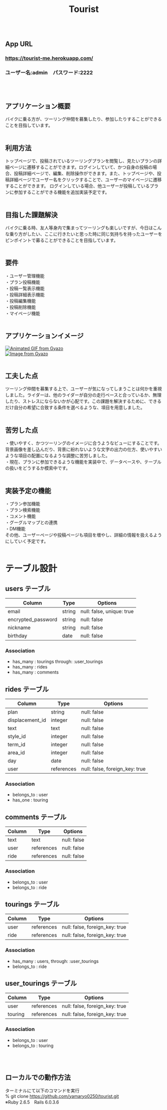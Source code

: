 <h1 align="center">Tourist</h1>
<br />
<br />

## App URL
### https://tourist-me.herokuapp.com/
### ユーザー名:admin　パスワード:2222
<br />
<br />

## アプリケーション概要
バイクに乗る方が、ツーリング仲間を募集したり、参加したりすることができることを目指しています。
<br />
<br />

## 利用方法
トップページで、投稿されているツーリングプランを閲覧し、見たいプランの詳細ページに遷移することができます。ログインしていて、かつ自身の投稿の場合、投稿詳細ページで、編集、削除操作ができます。また、トップページや、投稿詳細ページでユーザー名をクリックすることで、ユーザーのマイページに遷移することができます。
ログインしている場合、他ユーザーが投稿しているプランに参加することができる機能を追加実装予定です。
<br />
<br />

## 目指した課題解決
バイクに乗る時、友人等身内で集まってツーリングも楽しいですが、今日はこんな乗り方がしたい、ここに行きたいと思った時に同じ気持ちを持ったユーザーをピンポイントで募ることができることを目指しています。
<br />
<br />

## 要件
・ユーザー管理機能  
・プラン投稿機能  
・投稿一覧表示機能  
・投稿詳細表示機能  
・投稿編集機能  
・投稿削除機能  
・マイページ機能
<br />
<br />

## アプリケーションイメージ
[![Animated GIF from Gyazo](https://i.gyazo.com/ceb0246c994524038ae355e5fa5084ec.gif)](https://gyazo.com/ceb0246c994524038ae355e5fa5084ec)  
[![Image from Gyazo](https://i.gyazo.com/43a466c516ec3b84402dcfc2a62907d5.jpg)](https://gyazo.com/43a466c516ec3b84402dcfc2a62907d5)
<br />
<br />

## 工夫した点
ツーリング仲間を募集する上で、ユーザーが気になってしまうことは何かを重視しました。ライダーは、他のライダーが自分の走行ペースと合っているか、無理したり、ストレスにならないかが心配です。この課題を解決するために、できるだけ自分の希望に合致する条件を選べるような、項目を用意しました。
<br />
<br />

## 苦労した点
・使いやすく、かつツーリングのイメージに合うようなビューにすることです。背景画像を差し込んだり、背景に紛れないような文字の出力の仕方、使いやすいような項目の配置になるような調整に苦労しました。  
・現在、プランに参加できるような機能を実装中で、データベースや、テーブルの扱いをどうするか模索中です。
<br />
<br />

## 実装予定の機能
・プラン参加機能  
・プラン検索機能  
・コメント機能  
・グーグルマップとの連携  
・DM機能  
その他、ユーザーページや投稿ページも項目を増やし、詳細の情報を扱えるようにしていく予定です。
<br />
<br />


# テーブル設計

## users テーブル

| Column             | Type       | Options     |
| ------------------ | ---------- | ----------- |
| email              | string     | null: false, unique: true |
| encrypted_password | string     | null: false |
| nickname           | string     | null: false |
| birthday           | date       | null: false |

### Association

- has_many : tourings through: :user_tourings
- has_many : rides
- has_many : comments

 ## rides テーブル

| Column             | Type       | Options     |
| -------------------| -----------| ----------- |
| plan               | string     | null: false |
| displacement_id    | integer    | null: false |
| text               | text       | null: false |
| style_id           | integer    | null: false |
| term_id            | integer    | null: false |
| area_id            | integer    | null: false |
| day                | date       | null: false |
| user               | references | null: false, foreign_key: true |

### Association

- belongs_to : user
- has_one : touring

## comments テーブル

| Column             | Type       | Options     |
| -------------------| -----------| ----------- |
| text               | text       | null: false |
| user               | references | null: false |
| ride               | references | null: false |

### Association

- belongs_to : user
- belongs_to : ride

## tourings テーブル
| Column             | Type       | Options     |
| -------------------| -----------| ----------- |
| user               | references | null: false, foreign_key: true |
| ride               | references | null: false, foreign_key: true |

### Association

- has_many : users, through: :user_tourings
- belongs_to : ride


## user_tourings テーブル
| Column             | Type       | Options     |
| -------------------| -----------| ----------- |
| user               | references | null: false, foreign_key: true |
| touring            | references | null: false, foreign_key: true |

### Association

- belongs_to : user
- belongs_to : touring

<br />
<br />

## ローカルでの動作方法
ターミナルにて以下のコマンドを実行  
% git clone https://github.com/yamaryo0250/tourist.git  
※Ruby 2.6.5　Rails 6.0.3.6
